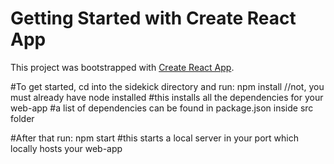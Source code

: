 # Getting Started with Create React App

This project was bootstrapped with [Create React App](https://github.com/facebook/create-react-app).

#To get started, cd into the sidekick directory and run:
npm install //not, you must already have node installed
#this installs all the dependencies for your web-app
#a list of dependencies can be found in package.json inside src folder

#After that run:
npm start
#this starts a local server in your port which locally hosts your web-app
